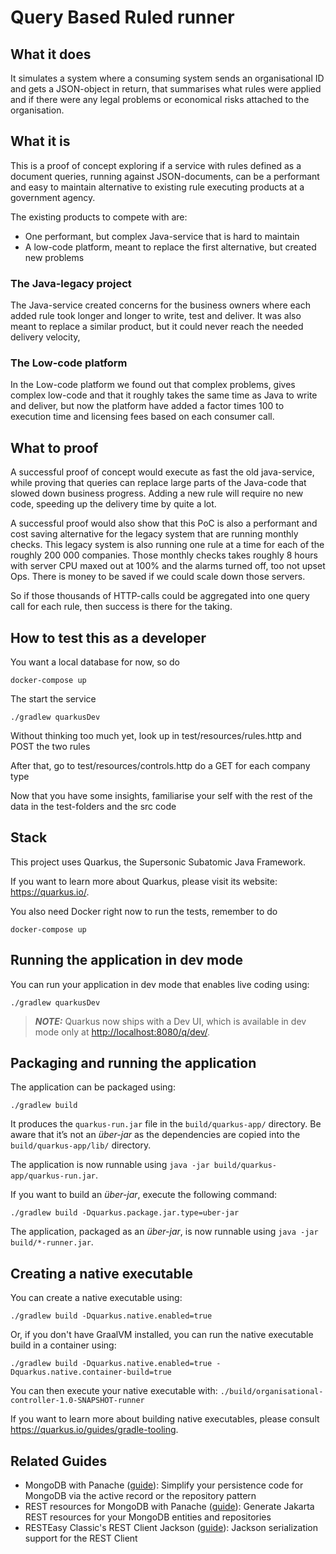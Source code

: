 # Query Based Ruled runner

## What it does
It simulates a system where a consuming system sends an organisational ID and gets a JSON-object in return, that summarises what rules were applied and if there were any legal problems or economical risks attached to the organisation.

## What it is
This is a proof of concept exploring if a service with rules defined as a document queries, running against JSON-documents, can be a performant and easy to maintain alternative to existing rule executing products at a government agency.

The existing products to compete with are: 
- One performant, but complex Java-service that is hard to maintain
- A low-code platform, meant to replace the first alternative, but created new problems

### The Java-legacy project
The Java-service created concerns for the business owners where each added rule took longer and longer to write, test and deliver.
It was also meant to replace a similar product, but it could never reach the needed delivery velocity,

### The Low-code platform
In the Low-code platform we found out that complex problems, gives complex low-code and that it roughly takes the same time as Java to write and deliver, but now the platform have added a factor times 100 to execution time and licensing fees based on each consumer call.

## What to proof
A successful proof of concept would execute as fast the old java-service, while proving that queries can replace large parts of the Java-code that slowed down business progress. 
Adding a new rule will require no new code, speeding up the delivery time by quite a lot. 

A successful proof would also show that this PoC is also a performant and cost saving alternative for the legacy system that are running monthly checks. 
This legacy system is also running one rule at a time for each of the roughly 200 000 companies.
Those monthly checks takes roughly 8 hours with server CPU maxed out at 100% and the alarms turned off, too not upset Ops. 
There is money to be saved if we could scale down those servers.

So if those thousands of HTTP-calls could be aggregated into one query call for each rule, then success is there for the taking.

## How to test this as a developer
You want a local database for now, so do
```
docker-compose up
```
The start the service
```shell script
./gradlew quarkusDev
```
Without thinking too much yet, look up in test/resources/rules.http and POST the two rules

After that, go to test/resources/controls.http do a GET for each company type

Now that you have some insights, familiarise your self with the rest of the data in the test-folders and the src code


## Stack
This project uses Quarkus, the Supersonic Subatomic Java Framework.

If you want to learn more about Quarkus, please visit its website: <https://quarkus.io/>.

You also need Docker right now to run the tests, remember to do 
```
docker-compose up
```

## Running the application in dev mode

You can run your application in dev mode that enables live coding using:

```shell script
./gradlew quarkusDev
```

> **_NOTE:_**  Quarkus now ships with a Dev UI, which is available in dev mode only at <http://localhost:8080/q/dev/>.

## Packaging and running the application

The application can be packaged using:

```shell script
./gradlew build
```

It produces the `quarkus-run.jar` file in the `build/quarkus-app/` directory.
Be aware that it’s not an _über-jar_ as the dependencies are copied into the `build/quarkus-app/lib/` directory.

The application is now runnable using `java -jar build/quarkus-app/quarkus-run.jar`.

If you want to build an _über-jar_, execute the following command:

```shell script
./gradlew build -Dquarkus.package.jar.type=uber-jar
```

The application, packaged as an _über-jar_, is now runnable using `java -jar build/*-runner.jar`.

## Creating a native executable

You can create a native executable using:

```shell script
./gradlew build -Dquarkus.native.enabled=true
```

Or, if you don't have GraalVM installed, you can run the native executable build in a container using:

```shell script
./gradlew build -Dquarkus.native.enabled=true -Dquarkus.native.container-build=true
```

You can then execute your native executable with: `./build/organisational-controller-1.0-SNAPSHOT-runner`

If you want to learn more about building native executables, please consult <https://quarkus.io/guides/gradle-tooling>.

## Related Guides

- MongoDB with Panache ([guide](https://quarkus.io/guides/mongodb-panache)): Simplify your persistence code for MongoDB
  via the active record or the repository pattern
- REST resources for MongoDB with Panache ([guide](https://quarkus.io/guides/rest-data-panache)): Generate Jakarta REST
  resources for your MongoDB entities and repositories
- RESTEasy Classic's REST Client Jackson ([guide](https://quarkus.io/guides/resteasy-client)): Jackson serialization
  support for the REST Client
